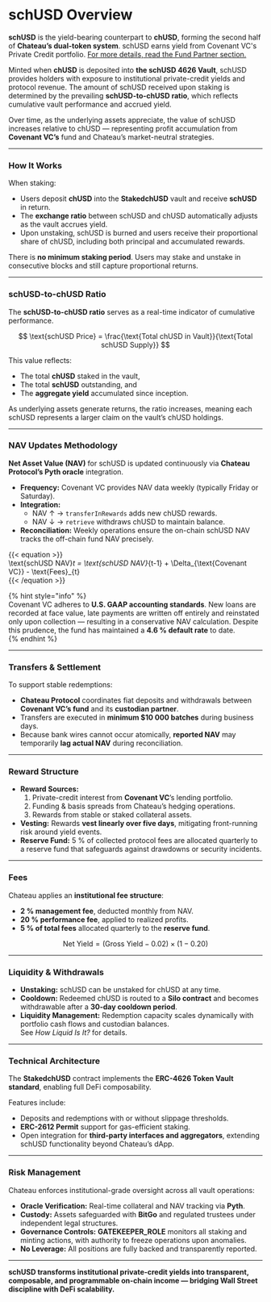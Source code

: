 # schUSD Overview

**schUSD** is the yield-bearing counterpart to **chUSD**, forming the second half of **Chateau’s dual-token system**. schUSD earns yield from Covenant VC's Private Credit portfolio. [For more details, read the Fund Partner section.](../fund-partner-covenant-vc/)

Minted when **chUSD** is deposited into **the schUSD 4626 Vault**, schUSD provides holders with exposure to institutional private-credit yields and protocol revenue. The amount of schUSD received upon staking is determined by the prevailing **schUSD-to-chUSD ratio**, which reflects cumulative vault performance and accrued yield.

Over time, as the underlying assets appreciate, the value of schUSD increases relative to chUSD — representing profit accumulation from **Covenant VC’s** fund and Chateau’s market-neutral strategies.

***

### How It Works

When staking:

* Users deposit **chUSD** into the **StakedchUSD** vault and receive **schUSD** in return.
* The **exchange ratio** between schUSD and chUSD automatically adjusts as the vault accrues yield.
* Upon unstaking, schUSD is burned and users receive their proportional share of chUSD, including both principal and accumulated rewards.

There is **no minimum staking period**. Users may stake and unstake in consecutive blocks and still capture proportional returns.



***

### schUSD-to-chUSD Ratio

The **schUSD-to-chUSD ratio** serves as a real-time indicator of cumulative performance.

$$
\text{schUSD Price} = \frac{\text{Total chUSD in Vault}}{\text{Total schUSD Supply}}
$$

This value reflects:

* The total **chUSD** staked in the vault,
* The total **schUSD** outstanding, and
* The **aggregate yield** accumulated since inception.

As underlying assets generate returns, the ratio increases, meaning each schUSD represents a larger claim on the vault’s chUSD holdings.

***

### NAV Updates Methodology

**Net Asset Value (NAV)** for schUSD is updated continuously via **Chateau Protocol’s Pyth oracle** integration.

* **Frequency:** Covenant VC provides NAV data weekly (typically Friday or Saturday).
* **Integration:**
  * NAV ↑ → `transferInRewards` adds new chUSD rewards.
  * NAV ↓ → `retrieve` withdraws chUSD to maintain balance.
* **Reconciliation:** Weekly operations ensure the on-chain schUSD NAV tracks the off-chain fund NAV precisely.

\{{< equation >\}}\
\text{schUSD NAV}_t = \text{schUSD NAV}_{t-1} + \Delta\_{\text{Covenant VC\}} - \text{Fees}\_{t}\
\{{< /equation >\}}

\{% hint style="info" %\}\
Covenant VC adheres to **U.S. GAAP accounting standards**. New loans are recorded at face value, late payments are written off entirely and reinstated only upon collection — resulting in a conservative NAV calculation. Despite this prudence, the fund has maintained a **4.6 % default rate** to date.\
\{% endhint %\}

***

### Transfers & Settlement

To support stable redemptions:

* **Chateau Protocol** coordinates fiat deposits and withdrawals between **Covenant VC’s fund** and its **custodian partner**.
* Transfers are executed in **minimum $10 000 batches** during business days.
* Because bank wires cannot occur atomically, **reported NAV** may temporarily **lag actual NAV** during reconciliation.

***

### Reward Structure

* **Reward Sources:**
  1. Private-credit interest from **Covenant VC**’s lending portfolio.
  2. Funding & basis spreads from Chateau’s hedging operations.
  3. Rewards from stable or staked collateral assets.
* **Vesting:** Rewards **vest linearly over five days**, mitigating front-running risk around yield events.
* **Reserve Fund:** 5 % of collected protocol fees are allocated quarterly to a reserve fund that safeguards against drawdowns or security incidents.

***

### Fees

Chateau applies an **institutional fee structure**:

* **2 % management fee**, deducted monthly from NAV.
* **20 % performance fee**, applied to realized profits.
* **5 % of total fees** allocated quarterly to the **reserve fund**.

$$
\text{Net Yield} = (\text{Gross Yield} - 0.02) \times (1 - 0.20)
$$

***

### Liquidity & Withdrawals

* **Unstaking:** schUSD can be unstaked for chUSD at any time.
* **Cooldown:** Redeemed chUSD is routed to a **Silo contract** and becomes withdrawable after a **30-day cooldown period**.
* **Liquidity Management:** Redemption capacity scales dynamically with portfolio cash flows and custodian balances.\
  See _How Liquid Is It?_ for details.

***

### Technical Architecture

The **StakedchUSD** contract implements the **ERC-4626 Token Vault standard**, enabling full DeFi composability.

Features include:

* Deposits and redemptions with or without slippage thresholds.
* **ERC-2612 Permit** support for gas-efficient staking.
* Open integration for **third-party interfaces and aggregators**, extending schUSD functionality beyond Chateau’s dApp.

***

### Risk Management

Chateau enforces institutional-grade oversight across all vault operations:

* **Oracle Verification:** Real-time collateral and NAV tracking via **Pyth**.
* **Custody:** Assets safeguarded with **BitGo** and regulated trustees under independent legal structures.
* **Governance Controls:** **GATEKEEPER\_ROLE** monitors all staking and minting actions, with authority to freeze operations upon anomalies.
* **No Leverage:** All positions are fully backed and transparently reported.

***

**schUSD transforms institutional private-credit yields into transparent, composable, and programmable on-chain income — bridging Wall Street discipline with DeFi scalability.**
